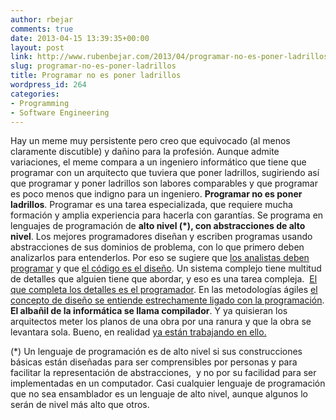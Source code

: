 ```yaml
---
author: rbejar
comments: true
date: 2013-04-15 13:39:35+00:00
layout: post
link: http://www.rubenbejar.com/2013/04/programar-no-es-poner-ladrillos/
slug: programar-no-es-poner-ladrillos
title: Programar no es poner ladrillos
wordpress_id: 264
categories:
- Programming
- Software Engineering
---
```


Hay un meme muy persistente pero creo que equivocado (al menos claramente discutible) y dañino para la profesión. Aunque admite variaciones, el meme compara a un ingeniero informático que tiene que programar con un arquitecto que tuviera que poner ladrillos, sugiriendo así que programar y poner ladrillos son labores comparables y que programar es poco menos que indigno para un ingeniero. **Programar no es poner ladrillos**. Programar es una tarea especializada, que requiere mucha formación y amplia experiencia para hacerla con garantías. Se programa en lenguajes de programación de **alto nivel (*), con abstracciones de alto nivel**. Los mejores programadores diseñan y escriben programas usando abstracciones de sus dominios de problema, con lo que primero deben analizarlos para entenderlos. Por eso se sugiere que [los analistas deben programar](http://www.marginhound.com/why-every-analyst-should-learn-to-code/) y que [el código es el diseño](http://www.developerdotstar.com/mag/articles/reeves_13yearslater.html). Un sistema complejo tiene multitud de detalles que alguien tiene que abordar, y eso es una tarea compleja.  [El que completa los detalles es el programador](http://www.johndcook.com/blog/2008/10/27/why-there-will-always-be-programmers/). En las metodologías ágiles [el concepto de diseño se entiende estrechamente ligado con la programación](http://martinfowler.com/articles/designDead.html). **El albañil de la informática se llama compilador**. Y ya quisieran los arquitectos meter los planos de una obra por una ranura y que la obra se levantara sola. Bueno, en realidad [ya están trabajando en ello.](https://www.youtube.com/watch?v=EfbhdZKPHro)

(*) Un lenguaje de programación es de alto nivel si sus construcciones básicas están diseñadas para ser comprensibles por personas y para facilitar la representación de abstracciones,  y no por su facilidad para ser implementadas en un computador. Casi cualquier lenguaje de programación que no sea ensamblador es un lenguaje de alto nivel, aunque algunos lo serán de nivel más alto que otros.
